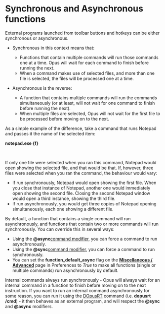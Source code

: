 # Synchronous and Asynchronous functions

External programs launched from toolbar buttons and hotkeys can be either synchronous or asynchronous.

- Synchronous in this context means that:
  - Functions that contain multiple commands will run those commands one at a time. Opus will wait for each command to finish before running the next.
  - When a command makes use of selected files, and more than one file is selected, the files will be processed one at a time.

- Asynchronous is the reverse:
  - A function that contains multiple commands will run the commands simultaneously (or at least, will not wait for one command to finish before running the next).
  - When multiple files are selected, Opus will not wait for the first file to be processed before moving on to the next.

As a simple example of the difference, take a command that runs Notepad and passes it the name of the selected item:

**notepad.exe {f}**

 

If only one file were selected when you ran this command, Notepad would open showing the selected file, and that would be that. If, however, three files were selected when you ran the command, the behaviour would vary:

- If run synchronously, Notepad would open showing the first file. When you close that instance of Notepad, another one would immediately open showing the second file. Closing the second Notepad window would open a third instance, showing the third file.
- If run asynchronously, you would get three copies of Notepad opening simultaneously, each one showing a different file.

By default, a function that contains a single command will run asynchronously, and functions that contain two or more commands will run synchronously. You can override this in several ways:

- Using the **@async**[command modifier](command_modifiers.md), you can force a command to run asynchronously.
- Using the **@sync**[command modifier](command_modifiers.md), you can force a command to run synchronously.
- You can set the **function_default_async** flag on the **[Miscellaneous / Advanced](/Manual/preferences/preferences_categories/miscellaneous/advanced_options.md)** page in Preferences to *True* to make all functions (single or multiple commands) run asynchronously by default.

Internal commands always run synchronously - Opus will always wait for an internal command in a function to finish before moving on to the next instruction. If you want to run an internal command asynchronously for some reason, you can run it using the [DOpusRT](/Manual/reference/dopusrt_reference/RAEDME.md) command (i.e. **dopusrt /cmd**) - it then behaves as an external program, and will respect the **@sync** and **@async** modifiers.
